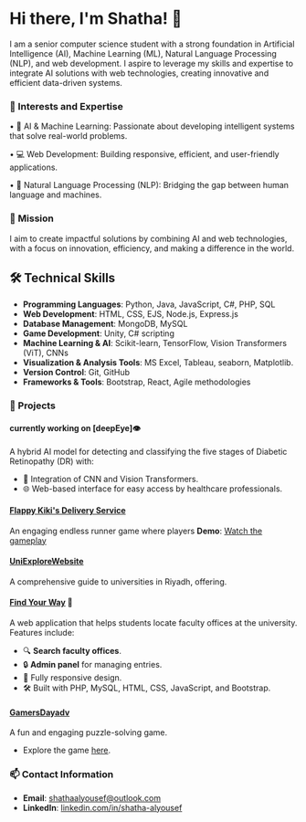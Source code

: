 # Hi there, I'm Shatha! 👋

I am a senior computer science student with a strong foundation in Artificial Intelligence (AI), Machine Learning (ML), Natural Language Processing (NLP), and web development. I aspire to leverage my skills and expertise to integrate AI solutions with web technologies, creating innovative and efficient data-driven systems.

### 🌟 Interests and Expertise
• 🤖 AI & Machine Learning: Passionate about developing intelligent systems that solve real-world problems.

• 💻 Web Development: Building responsive, efficient, and user-friendly applications.

• 🌱 Natural Language Processing (NLP): Bridging the gap between human language and machines.

### 🚀 Mission
I aim to create impactful solutions by combining AI and web technologies, with a focus on innovation, efficiency, and making a difference in the world.

## 🛠️ Technical Skills
- **Programming Languages**: Python, Java, JavaScript, C#, PHP, SQL  
- **Web Development**: HTML, CSS, EJS, Node.js, Express.js  
- **Database Management**: MongoDB, MySQL  
- **Game Development**: Unity, C# scripting  
- **Machine Learning & AI**: Scikit-learn, TensorFlow, Vision Transformers (ViT), CNNs  
- **Visualization & Analysis Tools**: MS Excel, Tableau, seaborn, Matplotlib. 
- **Version Control**: Git, GitHub  
- **Frameworks & Tools**: Bootstrap, React, Agile methodologies  

### 🚀 Projects
#### currently working on [deepEye]👁️ 
A hybrid AI model for detecting and classifying the five stages of Diabetic Retinopathy (DR) with:
- 🧠 Integration of CNN and Vision Transformers.
- 🌐 Web-based interface for easy access by healthcare professionals.

#### [Flappy Kiki's Delivery Service](https://github.com/Shatha404/Flappy-Kiki-s-Delivery-Service)
An engaging endless runner game where players
**Demo**: [Watch the gameplay](https://drive.google.com/file/d/125MTmpHgKXjDjvthPS-FIt-oyTorCc5i/view?usp=drive_link)

#### [UniExploreWebsite](https://github.com/LayanAlrashoud/UniExploreWebsite)
A comprehensive guide to universities in Riyadh, offering.

#### [Find Your Way](https://github.com/Shatha404/findYourWay) 🚪
A web application that helps students locate faculty offices at the university. Features include:
- 🔍 **Search faculty offices**.
- 🔒 **Admin panel** for managing entries.
- 📱 Fully responsive design.
- 🛠️ Built with PHP, MySQL, HTML, CSS, JavaScript, and Bootstrap.

#### [GamersDayadv](https://github.com/Shatha404/GamersDayadv)
A fun and engaging puzzle-solving game.
- Explore the game [here](https://shatha404.github.io/GamersDayadv/).
 
### 📫 Contact Information
- **Email**: [shathaalyousef@outlook.com](mailto:shathaalyousef@outlook.com)  
- **LinkedIn**: [linkedin.com/in/shatha-alyousef](https://linkedin.com/in/shatha-alyousef)
